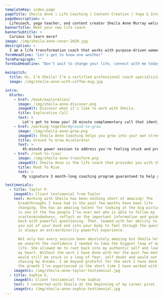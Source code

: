 ```yaml
---
templateKey: index-page
pageTitle: Sheila Anne | Life Coaching | Content Creation | Yoga & Intentional Movement
pageDescription: >
  Lifecoach, yoga teacher, and content creator Sheila Anne Murray welcomes those looking to take their life to the next level. Are you ready to ditch expensive wellness trends, exchange anxiety for bliss, and start curating the life you deserve? ✨ Sheila helps women cultivate a deep sense of self and well-being 👉🏼 so you can thrive in the present and create a purpose-filled future.
bannerTitle: Meet your new life coach
bannerSubtitle: >
  Curious to learn more?
image: /img/sheila-anne-cover-2020.jpg
description: >
  I am a life transformation coach that works with purpose-driven women like you — tired of questioning where you are and where you're going; dreaming of a life outside of the grind; all the boxes checked but still feeling incomplete. Let's make a change together!
formHeadline: "Let's get to know one another"
formParagraph: ""
formSubHeadline: "Don't wait to change your life, connect with me today!"

mainpitch:
  title: Hi, I’m Sheila! I’m a certified professional coach specializing in helping driven, free-spirited women to cultivate the life & career they deserve. Why? Because I used to be a girl who relied on checking boxes, filling her schedule, and getting fit to feel good about who she was. Sound familiar? My career path was winding, my brain was always chock-full of things I had to do, and moments of fulfillment were fleeting. I discovered how to connect my mind and body, redefine success, and lead my own purpose-filled path. Now I’m fluffing passionate about helping others to do the same!
  image: /img/sheila-anne-with-coffee-mug.jpg

intro:
  blurbs:
    - href: /book/exploration/
      image: /img/sheila-anne-discover.png
      imageAlt: Discover what it's like to work with Sheila.
      title: Exploration Call
      text: >
        Let's get to know you! 20 minute complementary call that identifies how coaching can help you in your life.
    - href: /working-together#ground-to-grow
      image: /img/sheila-anne-grow.png
      imageAlt: Sheila Anne Coaching helps you grow into your own strength.
      title: Ground To Grow Accelerator
      text: >
        45-minute power session to address you're feeling stuck and provide tangible steps towards greater fulfillment (a great place to start)!
    - href: /root-to-rise/
      image: /img/sheila-anne-transform.png
      imageAlt: Sheila Anne is the life coach that provides you with the chance for transformative positive change.
      title: Root To Rise
      text: >
        My signature 3 month-long coaching program guaranteed to help you create long-lasting change in your personal and professional life.

testimonials:
  - title: Taylor P.
    imageAlt: Client testimonial from Taylor
    text: Working with Sheila has been nothing short of amazing! The
      breakthroughs I have had in the past few months have been life
      changing. She has an amazing talent for looking at the big picture and
      is one of the few people I’ve ever met who is able to follow my
      scattermindedness, reflect on the important information and guide me
      back with powerful questioning. That, teamed with her ability to take
      you out of your mind and into your body to feel through the question
      is always an extraordinarily powerful experience.

      Not only has every session been absolutely amazing but Sheila helped
      me unearth the confidence I needed to take the biggest leap of my
      life. She allowed me to root back into my authentic self and lead with
      my heart. Without the work I have done with her the past few months I
      would still be stuck in a loop of fear, self doubt and would not be
      chasing my dreams. I am beyond grateful for the work I have done and
      the growth I’ve experienced in the short time I have worked with her.
    imageSrc: /img/sheila-anne-taylor-testimonial.jpg
  - title: Sophie G.
    imageAlt: Client testimonial from Sophie
    text: I connected with Sheila at the beginning of my career pivot. I had been consulting for the past two years and was ready to make a change, but I wasn't sure how to move forward. Sheila guided me through a four-week meditation on what my next move might look like, including identifying core values and exploring how I could move forward deliberately and with confidence. I left our work together with a clearer picture of the kind of organization I'd like to contribute to, work-wise, and a more grounded sense of self and purpose.
    imageSrc: /img/sheila-anne-sophie-testimonial.jpg
---
```


